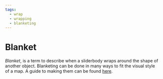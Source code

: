 ```yaml
---
tags:
  - wrap
  - wrapping
  - blanketing
---
```


# Blanket

*Blanket*, is a term to describe when a sliderbody wraps around the shape of another object. Blanketing can be done in many ways to fit the visual style of a map. A guide to making them can be found [here](/wiki/Mapping_Techniques/Making_Good_Sliders#beat-blankets).

<!-- This is a stub -->
<!-- TODO: Insert images and links -->
